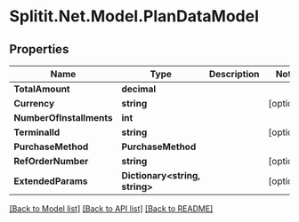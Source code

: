 # Splitit.Net.Model.PlanDataModel

## Properties

Name | Type | Description | Notes
------------ | ------------- | ------------- | -------------
**TotalAmount** | **decimal** |  | 
**Currency** | **string** |  | [optional] 
**NumberOfInstallments** | **int** |  | 
**TerminalId** | **string** |  | [optional] 
**PurchaseMethod** | **PurchaseMethod** |  | 
**RefOrderNumber** | **string** |  | [optional] 
**ExtendedParams** | **Dictionary&lt;string, string&gt;** |  | [optional] 

[[Back to Model list]](../README.md#documentation-for-models) [[Back to API list]](../README.md#documentation-for-api-endpoints) [[Back to README]](../README.md)

